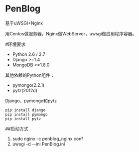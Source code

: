 PenBlog
=======

基于uWSGI+Nginx

用Centos做服务器，Nginx做WebServer，uwsgi做应用程序容器。

#环境要求
 * Python 2.6 / 2.7
 * Django >=1.4
 * MongoDB >=1.8.0

其他依赖的Python组件：
 * pymongo(2.2.1)
 * pytz(2012d)

Django、pymongo和pytz

    pip install django
    pip install pymongo
    pip install pytz

##启动方式

1. sudo nginx -c penblog_nginx.conf
2. uwsgi -d --ini PenBlog.ini